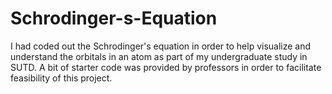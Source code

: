 # Schrodinger-s-Equation
I had coded out the Schrodinger's equation in order to help visualize and understand the orbitals in an atom as part of my undergraduate study in SUTD. A bit of starter code was  provided by professors in order to facilitate feasibility of this project.
